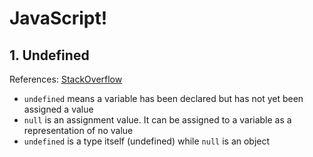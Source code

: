 # JavaScript!

## 1. Undefined

References: [StackOverflow](https://stackoverflow.com/questions/5076944/what-is-the-difference-between-null-and-undefined-in-javascript)

- `undefined` means a variable has been declared but has not yet been assigned a value
- `null` is an assignment value. It can be assigned to a variable as a representation of no value
- `undefined` is a type itself (undefined) while `null` is an object